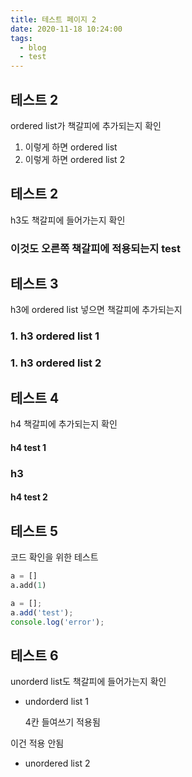 ```yaml
---
title: 테스트 페이지 2
date: 2020-11-18 10:24:00
tags:
  - blog
  - test
---
```


## 테스트 2

ordered list가 책갈피에 추가되는지 확인

1. 이렇게 하면 ordered list
1. 이렇게 하면 ordered list 2

## 테스트 2
h3도 책갈피에 들어가는지 확인

### 이것도 오른쪽 책갈피에 적용되는지 test

## 테스트 3
h3에 ordered list 넣으면 책갈피에 추가되는지

### 1. h3 ordered list 1
### 1. h3 ordered list 2

## 테스트 4
h4 책갈피에 추가되는지 확인

#### h4 test 1

### h3
#### h4 test 2

## 테스트 5

코드 확인을 위한 테스트

```python
a = []
a.add(1)
```

```javascript
a = [];
a.add('test');
console.log('error');
```

## 테스트 6
unorderd list도 책갈피에 들어가는지 확인
- undorderd list 1

    4칸 들여쓰기 적용됨

이건 적용 안됨

- unordered list 2
